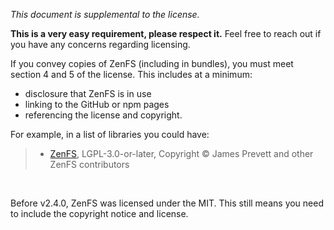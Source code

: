 _This document is supplemental to the license._

**This is a very easy requirement, please respect it.**
Feel free to reach out if you have any concerns regarding licensing.

If you convey copies of ZenFS (including in bundles), you must meet section 4 and 5 of the license. This includes at a minimum:

- disclosure that ZenFS is in use
- linking to the GitHub or npm pages
- referencing the license and copyright.

For example, in a list of libraries you could have:

> - [ZenFS](https://github.com/zen-fs/core), LGPL-3.0-or-later, Copyright © James Prevett and other ZenFS contributors

<br />

Before v2.4.0, ZenFS was licensed under the MIT. This still means you need to include the copyright notice and license.
